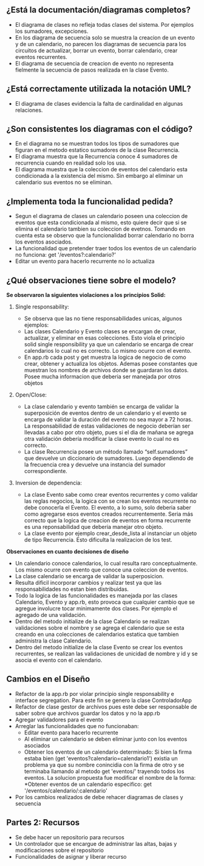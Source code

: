 <h2>¿Está la documentación/diagramas completos?</h2>

* El diagrama de clases no refleja todas clases del sistema. Por ejemplos los sumadores, excepciones.
* En los diagrama de secuencia solo se muestra la creacion de un evento y de un calendario, no parecen los diagramas de secuencia para los circuitos de actualizar, borrar un evento, borrar calendario, crear eventos recurrentes.
* El diagrama de secuencia de creacion de evento no representa fielmente la secuencia de pasos realizada en la clase Evento.

<h2>¿Está correctamente utilizada la notación UML?</h2>

* El diagrama de clases evidencia la falta de cardinalidad en algunas relaciones.

<h2>¿Son consistentes los diagramas con el código?</h2>

* En el diagrama no se muestran todos los tipos de sumadores que figuran en el metodo estatico sumadores de la clase Recurrencia.
* El diagrama muestra que la Recurrencia conoce 4 sumadores de recurrencia cuando en realidad solo los usa. 
* El diagrama muestra que la coleccion de eventos del calendario esta condicionada a la existencia del mismo. Sin embargo al eliminar un calendario sus eventos no se eliminan.

<h2>¿Implementa toda la funcionalidad pedida?</h2>

* Segun el diagrama de clases un calendario poseen una coleccion de eventos que esta condicionada al mismo, esto quiere decir que si se elimina el calendario tambien su coleccion de evetnos. Tomando en cuenta esta se observo que la funcionalidad borrar calendario no borra los eventos asociados. 
* La funcionalidad que pretender traer todos los eventos de un calendario no funciona: get '/eventos?:calendario?'
* Editar un evento para hacerlo recurrente no lo actualiza

<h2>¿Qué observaciones tiene sobre el modelo?</h2>

**Se observaron la siguientes violaciones a los principios Solid:**

1. Single responsability: 
  	 * Se observa que las no tiene responsabilidades unicas, algunos ejemplos:
	 * Las clases Calendario y Evento clases se encargan de crear, actualizar, y eliminar en esas colecciones. Esto viola el principio solid single responsibility ya que un calendario se encarga de crear calendarios lo cual no es correcto. Lo mismo ocurre con el evento.
	 * En app.rb cada post y get muestra la logica de negocio de como crear, obtener y actualiza los objetos. Ademas posee constantes que muestran los nombres de archivos donde se guardaran los datos. Posee mucha informacion que deberia ser manejada por otros objetos
	 
2. Open/Close: 
	 * La clase calendario y evento también se encarga de validar la superposición de eventos dentro de un calendario y el evento se encarga de validar la duración del evento no sea mayor a 72 horas. La responsabilidad de estas validaciones de negocio deberían ser llevadas a cabo por otro objeto, pues si el dia de mañana se agrega otra validación debería modificar la clase evento lo cual no es correcto.
	 * La clase Recurrencia posee un método llamado “self.sumadores” que devuelve un diccionario de sumadores. Luego dependiendo de la frecuencia crea y devuelve una instancia del sumador correspondiente.

3. Inversion de dependencia: 
	 * La clase Evento sabe como crear eventos recurrentes y como validar las reglas negocios, la logica con se crean los eventos recurrente no debe conocerla el Evento. El evento, a lo sumo, solo deberia saber como agregarse esos eventos creados recurrentemente. Seria más correcto que la logica de creacion de eventos en forma recurrente es una reponsabilidad que deberia manejar otro objeto.
	 * La clase evento por ejemplo crear_desde_lista al instanciar un objeto de tipo Recurrencia. Esto dificulta la realizacion de los test.

**Observaciones en cuanto decisiones de diseño**
 
* Un calendario conoce calendarios, lo cual resulta raro conceptualmente. Los mismo ocurre con evento que conoce una coleccion de eventos.
* La clase calendario se encarga de validar la superposicion.
* Resulta dificil incorporar cambios y realizar test ya que las responsabilidades no estan bien distribuidas. 
* Todo la logica de las funcionalidades es manejada por las clases Calendario, Evento y app.rb, esto provoca que cualquier cambio que se agregue involucre tocar minimamente dos clases. Por ejemplo el agregado de una validación.
* Dentro del metodo initialize de la clase Calendario se realizan validaciones sobre el nombre y se agrega el calendario que se esta creando en una colecciones de calendarios estatica que tambien administra la clase Calendario.
* Dentro del metodo initialize de la clase Evento se crear los eventos recurrentes, se realizan las validaciones de unicidad de nombre y id y se asocia el evento con el calendario.
	 
<h2>Cambios en el Diseño</h2>

* Refactor de la app.rb por violar principio single responsability e interface segregation. Para este fin se genero la clase ControladorApp
* Refactor de clase gestor de archivos pues este debe ser responsable de saber sobre que archivos guardar los datos y no la app.rb
* Agregar validadores para el evento
* Arreglar las funcionalidades que no funcionaban:
  * Editar evento para hacerlo recurrente
  * Al eliminar un calendario se deben eliminar junto con los eventos asociados
  * Obtener los eventos de un calendario determinado: Si bien la firma estaba bien (get 'eventos?calendario=calendario1') existia un problema ya que su nombre conincidia con la firma de otro y se terminaba llamando al metodo get 'eventos/' trayendo todos los eventos. La solucion propuesta fue modificar el nombre de la forma:
   	*Obtener eventos de un calendario especifico: get '/eventos/calendario/:calendario'
* Por los cambios realizados de debe rehacer diagramas de clases y secuencia

<h2> Partes 2: Recursos </h2>

* Se debe hacer un repositorio para recursos
* Un controlador que se encargue de administrar las altas, bajas y modificaciones sobre el repositorio
* Funcionalidades de asignar y liberar recurso
	 
